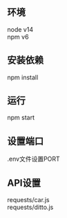 ## 环境
node v14  
npm v6

## 安装依赖
npm install

## 运行
npm start

## 设置端口
.env文件设置PORT

## API设置
requests/car.js   
requests/ditto.js